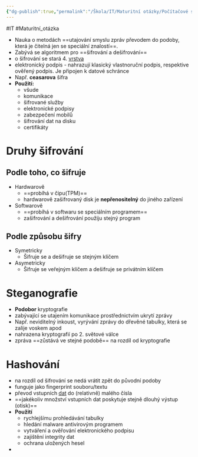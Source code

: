 ```yaml
---
{"dg-publish":true,"permalink":"/Škola/IT/Maturitní otázky/Počítačové sítě a kybernetika/Kryptografie/","created":"2023-12-14T18:24:26.512+01:00","updated":"2024-03-13T18:08:27.052+01:00"}
---
```


#IT #Maturitní_otázka
- Nauka o metodách ==utajování smyslu zpráv převodem do podoby, která je čitelná jen se speciální znalostí==.
- Zabývá se algoritmem pro ==šifrování a dešifrování==
- o šifrování se stará 4. [vrstva](ISO%20OSI.md) 
- elektronický podpis - nahrazují klasický vlastnoruční podpis, respektive ověřený podpis. Je připojen k datové schránce
- Např. **ceasarova** šifra
- **Použití:**
	- všude
	- komunikace
	- šifrované služby
	- elektronické podpisy
	- zabezpečení mobilů
	- šifrování dat na disku
	- certifikáty
# Druhy šifrování
## Podle toho, co šifruje
- Hardwarově
	- ==probíhá v čipu(TPM)==
	- hardwarově zašifrovaný disk je **nepřenositelný** do jiného zařízení
- Softwarově
	- ==probíhá v softwaru se speciálním programem==
	- zašifrování a dešifrování použiju stejný program
## Podle způsobu šifry
- Symetricky
	- Šifruje se a dešifruje se stejným klíčem
- Asymetricky
	- Šifruje se veřejným klíčem a dešifruje se privátním klíčem

# Steganografie
- **Podobor** kryptografie
- zabývající se utajením komunikace prostřednictvím ukrytí zprávy
- Např. neviditelný inkoust, vyrývání zprávy do dřevěné tabulky, která se zalije voskem apod
- nahrazena kryptografií po 2. světové válce
- zpráva ==zůstává ve stejné podobě== na rozdíl od kryptografie

# Hashování
- na rozdíl od šifrování se nedá vrátit zpět do původní podoby
- funguje jako fingerprint souboru/textu
- převod vstupních [dat](Data.md) do (relativně) malého čísla
- ==jakékoliv množství vstupních dat poskytuje stejně dlouhý výstup (otisk)==
- **Použití**
	- rychlejšímu prohledávání tabulky
	- hledání malware antivirovým programem
	- vytváření a ověřování elektronického podpisu
	- zajištění integrity dat
	- ochrana uložených hesel
- 